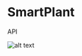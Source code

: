 # SmartPlant
API



![alt text](https://github.com/[username]/[reponame]/blob/[branch]/image.jpg?raw=true)
